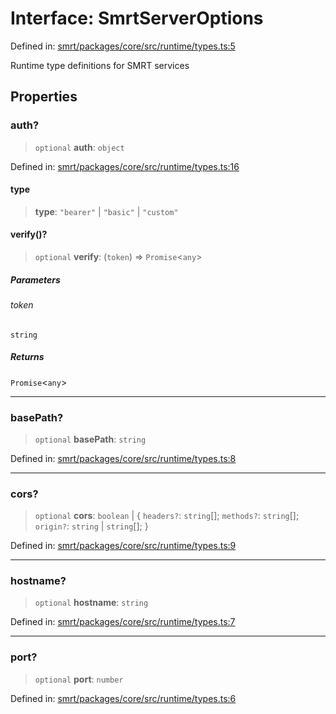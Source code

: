 # Interface: SmrtServerOptions

Defined in: [smrt/packages/core/src/runtime/types.ts:5](https://github.com/happyvertical/smrt/blob/71a16025d52b026725fd522a392015e67e1d6489/packages/core/src/runtime/types.ts#L5)

Runtime type definitions for SMRT services

## Properties

### auth?

> `optional` **auth**: `object`

Defined in: [smrt/packages/core/src/runtime/types.ts:16](https://github.com/happyvertical/smrt/blob/71a16025d52b026725fd522a392015e67e1d6489/packages/core/src/runtime/types.ts#L16)

#### type

> **type**: `"bearer"` \| `"basic"` \| `"custom"`

#### verify()?

> `optional` **verify**: (`token`) => `Promise`\<`any`\>

##### Parameters

###### token

`string`

##### Returns

`Promise`\<`any`\>

***

### basePath?

> `optional` **basePath**: `string`

Defined in: [smrt/packages/core/src/runtime/types.ts:8](https://github.com/happyvertical/smrt/blob/71a16025d52b026725fd522a392015e67e1d6489/packages/core/src/runtime/types.ts#L8)

***

### cors?

> `optional` **cors**: `boolean` \| \{ `headers?`: `string`[]; `methods?`: `string`[]; `origin?`: `string` \| `string`[]; \}

Defined in: [smrt/packages/core/src/runtime/types.ts:9](https://github.com/happyvertical/smrt/blob/71a16025d52b026725fd522a392015e67e1d6489/packages/core/src/runtime/types.ts#L9)

***

### hostname?

> `optional` **hostname**: `string`

Defined in: [smrt/packages/core/src/runtime/types.ts:7](https://github.com/happyvertical/smrt/blob/71a16025d52b026725fd522a392015e67e1d6489/packages/core/src/runtime/types.ts#L7)

***

### port?

> `optional` **port**: `number`

Defined in: [smrt/packages/core/src/runtime/types.ts:6](https://github.com/happyvertical/smrt/blob/71a16025d52b026725fd522a392015e67e1d6489/packages/core/src/runtime/types.ts#L6)
